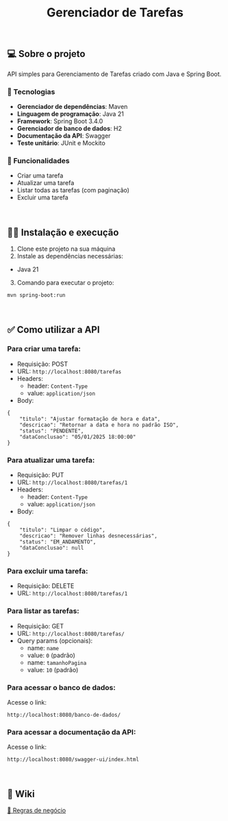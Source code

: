 <h1 align="center">Gerenciador de Tarefas</h1>

<br>

## 💻 Sobre o projeto

API simples para Gerenciamento de Tarefas criado com Java e Spring Boot.

### 🚀 Tecnologias

- **Gerenciador de dependências**: Maven
- **Linguagem de programação**: Java 21
- **Framework**: Spring Boot 3.4.0
- **Gerenciador de banco de dados**: H2
- **Documentação da API**: Swagger
- **Teste unitário**: JUnit e Mockito

### 📝 Funcionalidades

- Criar uma tarefa
- Atualizar uma tarefa
- Listar todas as tarefas (com paginação)
- Excluir uma tarefa

<br>

## 👩‍💻 Instalação e execução

1. Clone este projeto na sua máquina
2. Instale as dependências necessárias:
- Java 21
3. Comando para executar o projeto:
```
mvn spring-boot:run
```

<br>

## ✅ Como utilizar a API

### Para criar uma tarefa:
- Requisição: POST
- URL: ```http://localhost:8080/tarefas```
- Headers:
  - header: ```Content-Type```
  - value: ```application/json```
- Body:
```
{
	"titulo": "Ajustar formatação de hora e data",
	"descricao": "Retornar a data e hora no padrão ISO",
	"status": "PENDENTE",
	"dataConclusao": "05/01/2025 18:00:00"
}
```

### Para atualizar uma tarefa:
- Requisição: PUT
- URL: ```http://localhost:8080/tarefas/1```
- Headers:
  - header: ```Content-Type```
  - value: ```application/json```
- Body:
```
{
	"titulo": "Limpar o código",
	"descricao": "Remover linhas desnecessárias",
	"status": "EM_ANDAMENTO",
	"dataConclusao": null
}
```

### Para excluir uma tarefa:
- Requisição: DELETE
- URL: ```http://localhost:8080/tarefas/1```

### Para listar as tarefas:
- Requisição: GET
- URL: ```http://localhost:8080/tarefas/```
- Query params (opcionais):
  - name: ```name```
  - value: ```0``` (padrão)
  - name: ```tamanhoPagina```
  - value: ```10``` (padrão)

### Para acessar o banco de dados:
Acesse o link:
```
http://localhost:8080/banco-de-dados/
```

### Para acessar a documentação da API:
Acesse o link:
```
http://localhost:8080/swagger-ui/index.html
```

<br>

## 📖 Wiki

[🤝 Regras de negócio](https://github.com/karinasasaki/gerenciador-de-tarefas/wiki/%F0%9F%A4%9D-Regras-de-neg%C3%B3cio)
